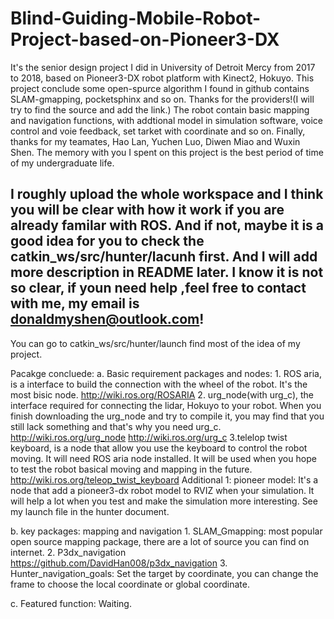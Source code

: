 # Blind-Guiding-Mobile-Robot-Project-based-on-Pioneer3-DX
It's the senior design project I did in University of Detroit Mercy from 2017 to 2018, based on Pioneer3-DX robot platform with Kinect2, Hokuyo. 
This project conclude some open-spurce algorithm I found in github contains SLAM-gmapping, pocketsphinx and so on. Thanks for the providers!(I will try to find the source and add the link.) The robot contain basic mapping and navigation functions, with addtional model in simulation software, voice control and voie feedback, set tarket with coordinate and so on.
Finally, thanks for my teamates, Hao Lan, Yuchen Luo, Diwen Miao and Wuxin Shen. The memory with you I spent on this project is the best period of time of my undergraduate life.

I roughly upload the whole workspace and I think you will be clear with how it work if you are already familar with ROS. And if not, maybe it is a good idea for you to check the catkin_ws/src/hunter/lacunh first. And I will add more description in README later. I know it is not so clear, if youn need help ,feel free to contact with me,  my email is donaldmyshen@outlook.com!
------------------------------------------------------------------------------------------------------------------------------------------
You can go to catkin_ws/src/hunter/launch find most of the idea of my project.

Pacakge concluede:
  a. Basic requirement packages and nodes:
    1. ROS aria, is a interface to build the connection with the wheel of the robot. It's the most bisic node. http://wiki.ros.org/ROSARIA
    2. urg_node(with urg_c), the interface required for connecting the lidar, Hokuyo to your robot. When you finish downloading the urg_node and try to compile it, you may find that you still lack something and that's why you need urg_c. http://wiki.ros.org/urg_node http://wiki.ros.org/urg_c
    3.telelop twist keyboard, is a node that allow you use the keyboard to control the robot moving. It will need ROS aria node installed. It will be used when you hope to test the robot basical moving and mapping in the future. http://wiki.ros.org/teleop_twist_keyboard
    Additional 1: pioneer model: It's a node that add a pioneer3-dx robot model to RVIZ when your simulation. It will help a lot when you test and make the simulation more interesting. See my launch file in the hunter document.
   
   b. key packages: mapping and navigation 
    1. SLAM_Gmapping: most popular open source mapping package, there are a lot of source you can find on internet. 
    2. P3dx_navigation https://github.com/DavidHan008/p3dx_navigation
    3. Hunter_navigation_goals: Set the target by coordinate, you can change the frame to choose the local coordinate or global coordinate.
    
   c. Featured function:
     Waiting. 
